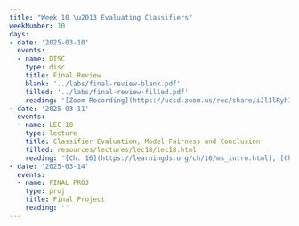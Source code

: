 ```yaml
---
title: "Week 10 \u2013 Evaluating Classifiers"
weekNumber: 10
days:
- date: '2025-03-10'
  events:
  - name: DISC 
    type: disc
    title: Final Review
    blank: '../labs/final-review-blank.pdf'
    filled: '../labs/final-review-filled.pdf'
    reading: '[Zoom Recording](https://ucsd.zoom.us/rec/share/iJl1lRyh1CcBPsZ9A_G-qgFflgfj-27qDtvX0jpAjs1PAtODz-zuZ5WUWL08O0Is.WcIcmcrbqv2T616F?startTime=1741658660000 Passcode: .EL@j5YV)'
- date: '2025-03-11'
  events:
  - name: LEC 18
    type: lecture
    title: Classifier Evaluation, Model Fairness and Conclusion
    filled: resources/lectures/lec18/lec18.html
    reading: '[Ch. 16](https://learningds.org/ch/16/ms_intro.html), [Ch. 19.5](https://learningds.org/ch/19/class_dr.html)'
- date: '2025-03-14'
  events:
  - name: FINAL PROJ
    type: proj
    title: Final Project
    reading: ''
---
```

